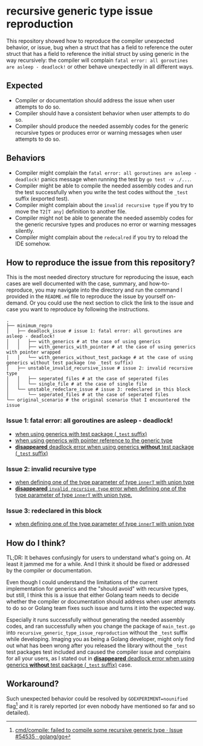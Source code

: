 # recursive generic type issue reproduction

This repository showed how to reproduce the compiler unexpected behavior, or issue, bug when a struct that has a field to reference the outer struct that has a field to reference the initial struct by using generic in the way recursively: the compiler will complain `fatal error: all goroutines are asleep - deadlock!` or other behave unexpectedly in all different ways.

## Expected

- Compiler or documentation should address the issue when user attempts to do so.
- Compiler should have a consistent behavior when user attempts to do so.
- Compiler should produce the needed assembly codes for the generic recursive types or produces error or warning messages when user attempts to do so.

## Behaviors

- Compiler might complain the `fatal error: all goroutines are asleep - deadlock!` panics message when running the test by `go test -v ./...`.
- Compiler might be able to compile the needed assembly codes and run the test successfully when you write the test codes without the `_test` suffix (exported test).
- Compiler might complain about the `invalid recursive type` if you try to move the `T2[T any]` definition to another file.
- Compiler might not be able to generate the needed assembly codes for the generic recursive types and produces no error or warning messages silently.
- Compiler might complain about the `redecalred` if you try to reload the IDE somehow.

## How to reproduce the issue from this repository?

This is the most needed directory structure for reproducing the issue, each cases are well documented with the case, summary, and how-to-reproduce, you may navigate into the directory and run the command I provided in the `README.md` file to reproduce the issue by yourself on-demand. Or you could use the next section to click the link to the issue and case you want to reproduce by following the instructions.

```shell
.
├── minimum_repro
│   ├── deadlock_issue # issue 1: fatal error: all goroutines are asleep - deadlock!
│   │   ├── with_generics # at the case of using generics
│   │   ├── with_generics_with_pointer # at the case of using generics with pointer wrapped
│   │   └── with_generics_without_test_package # at the case of using generics without test package (no _test suffix)
│   ├── unstable_invalid_recursive_issue # issue 2: invalid recursive type
│   │   ├── seperated_files # at the case of seperated files
│   │   └── single_file # at the case of single file
│   └── unstable_redeclare_issue # issue 3: redeclared in this block
│       └── seperated_files # at the case of seperated files
└── original_scenario # the original scenario that I encountered the issue
```

### Issue 1: fatal error: all goroutines are asleep - deadlock!

- [when using generics with test package (`_test` suffix)](./minimum_repro/deadlock_issue/with_generics)
- [when using generics with pointer reference to the generic type](./minimum_repro/deadlock_issue/with_generics_with_pointer)
- [**disappeared** deadlock error when using generics **without** test package (`_test` suffix)](./minimum_repro/deadlock_issue/with_generics_without_test_package)

### Issue 2: invalid recursive type

- [when defining one of the type parameter of type `innerT` with union type](./minimum_repro/unstable_invalid_recursive_issue/seperated_files)
- [**disappeared** `invalid recursive type` error when defining one of the type parameter of type `innerT` with union type.](./minimum_repro/unstable_invalid_recursive_issue/single_file)

### Issue 3: redeclared in this block

- [when defining one of the type parameter of type `innerT` with union type](./minimum_repro/unstable_redeclare_issue/seperated_files)

## How do I think?

TL;DR: It behaves confusingly for users to understand what's going on. At least it jammed me for a while. And I think it should be fixed or addressed by the compiler or documentation.

Even though I could understand the limitations of the current implementation for generics and the "should avoid" with recursive types, but still, I think this is a issue that either Golang team needs to decide whether the compiler or documentation should address when user attempts to do so or Golang team fixes such issue and turns it into the expected way.

Especially it runs successfully without generating the needed assembly codes, and ran successfully when you change the package of `main_test.go` into `recursive_generic_type_issue_reproduction` without the `_test` suffix while developing. Imaging you as being a Golang developer, might only find out what has been wrong after you released the library without the `_test` test packages test included and caused the compiler issue and complains for all your users, as I stated out in [**disappeared** deadlock error when using generics **without** test package (`_test` suffix)](./minimum_repro/deadlock_issue/with_generics_without_test_package) case.

## Workaround?

Such unexpected behavior could be resolved by `GOEXPERIMENT=nounified` flag[^1] and it is rarely reported (or even nobody have mentioned so far and so detailed).

[^1]: [cmd/compile: failed to compile some recursive generic type · Issue #54535 · golang/go](https://github.com/golang/go/issues/54535)

